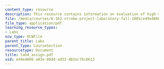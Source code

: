 ```yaml
---
content_type: resource
description: This resource contains information on evaluation of high-speed video.
file: /media/courses/6-163-strobe-project-laboratory-fall-2005/e49e4866a03e86d4ad33d82ec7bc6613_lab4_assign.pdf
file_type: application/pdf
learning_resource_types:
- Labs
ocw_type: OCWFile
parent_title: Labs
parent_type: CourseSection
resourcetype: Document
title: lab4_assign.pdf
uid: e49e4866-a03e-86d4-ad33-d82ec7bc6613
---
```

